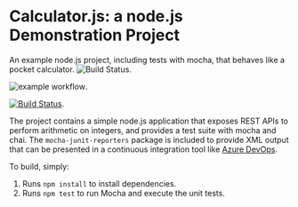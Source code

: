 Calculator.js: a node.js Demonstration Project
==============================================
An example node.js project, including tests with mocha, that behaves like
a pocket calculator.
![Build Status](https://dev.azure.com/christophedelcourt/Agile%20Planning/_apis/build/status/cdelcourtfplp.calculator.svg?branchName=master).

![example workflow](https://github.com/github/docs/actions/workflows/main.yml/badge.svg).

[![Build Status](https://dev.azure.com/christophedelcourt/Agile%20Planning/_apis/build/status/cdelcourtfplp.calculator.svg?branchName=master)](https://dev.azure.com/christophedelcourt/Agile%20Planning/_build/latest?definitionId=4&branchName=master).

The project contains a simple node.js application that exposes REST APIs
to perform arithmetic on integers, and provides a test suite with mocha
and chai.  The `mocha-junit-reporters` package is included to provide XML
output that can be presented in a continuous integration tool like
[Azure DevOps](https://azure.com/devops).

To build, simply:

1. Runs `npm install` to install dependencies.
2. Runs `npm test` to run Mocha and execute the unit tests.

